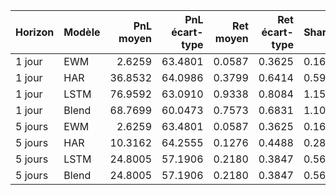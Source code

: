 | Horizon   | Modèle   |   PnL moyen |   PnL écart-type |   Ret moyen |   Ret écart-type |   Sharpe |
|:----------|:---------|------------:|-----------------:|------------:|-----------------:|---------:|
| 1 jour    | EWM      |      2.6259 |          63.4801 |      0.0587 |           0.3625 |   0.1620 |
| 1 jour    | HAR      |     36.8532 |          64.0986 |      0.3799 |           0.6414 |   0.5923 |
| 1 jour    | LSTM     |     76.9592 |          63.0910 |      0.9338 |           0.8084 |   1.1552 |
| 1 jour    | Blend    |     68.7699 |          60.0473 |      0.7573 |           0.6831 |   1.1086 |
| 5 jours   | EWM      |      2.6259 |          63.4801 |      0.0587 |           0.3625 |   0.1620 |
| 5 jours   | HAR      |     10.3162 |          64.2555 |      0.1276 |           0.4488 |   0.2844 |
| 5 jours   | LSTM     |     24.8005 |          57.1906 |      0.2180 |           0.3847 |   0.5667 |
| 5 jours   | Blend    |     24.8005 |          57.1906 |      0.2180 |           0.3847 |   0.5667 |
